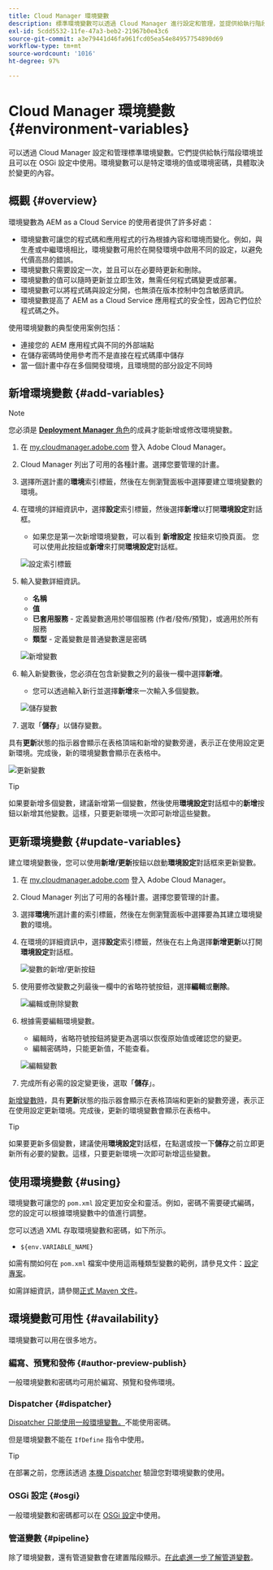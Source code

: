 ```yaml
---
title: Cloud Manager 環境變數
description: 標準環境變數可以透過 Cloud Manager 進行設定和管理，並提供給執行階段環境，用於 OSGi 設定。
exl-id: 5cdd5532-11fe-47a3-beb2-21967b0e43c6
source-git-commit: a3e79441d46fa961fcd05ea54e84957754890d69
workflow-type: tm+mt
source-wordcount: '1016'
ht-degree: 97%

---
```



# Cloud Manager 環境變數 {#environment-variables}

可以透過 Cloud Manager 設定和管理標準環境變數。它們提供給執行階段環境並且可以在 OSGi 設定中使用。環境變數可以是特定環境的值或環境密碼，具體取決於變更的內容。

## 概觀 {#overview}

環境變數為 AEM as a Cloud Service 的使用者提供了許多好處：

* 環境變數可讓您的程式碼和應用程式的行為根據內容和環境而變化。例如，與生產或中繼環境相比，環境變數可用於在開發環境中啟用不同的設定，以避免代價高昂的錯誤。
* 環境變數只需要設定一次，並且可以在必要時更新和刪除。
* 環境變數的值可以隨時更新並立即生效，無需任何程式碼變更或部署。
* 環境變數可以將程式碼與設定分開，也無須在版本控制中包含敏感資訊。
* 環境變數提高了 AEM as a Cloud Service 應用程式的安全性，因為它們位於程式碼之外。

使用環境變數的典型使用案例包括：

* 連接您的 AEM 應用程式與不同的外部端點
* 在儲存密碼時使用參考而不是直接在程式碼庫中儲存
* 當一個計畫中存在多個開發環境，且環境間的部分設定不同時

## 新增環境變數 {#add-variables}

>[!NOTE]
>
>您必須是 [**Deployment Manager** 角色](/help/onboarding/cloud-manager-introduction.md#role-based-premissions)的成員才能新增或修改環境變數。

1. 在 [my.cloudmanager.adobe.com](https://my.cloudmanager.adobe.com/) 登入 Adobe Cloud Manager。
1. Cloud Manager 列出了可用的各種計畫。選擇您要管理的計畫。
1. 選擇所選計畫的&#x200B;**環境**&#x200B;索引標籤，然後在左側瀏覽面板中選擇要建立環境變數的環境。
1. 在環境的詳細資訊中，選擇&#x200B;**設定**&#x200B;索引標籤，然後選擇&#x200B;**新增**&#x200B;以打開&#x200B;**環境設定**&#x200B;對話框。
   * 如果您是第一次新增環境變數，可以看到 **新增設定** 按鈕來切換頁面。 您可以使用此按鈕或&#x200B;**新增**&#x200B;來打開&#x200B;**環境設定**&#x200B;對話框。

   ![設定索引標籤](assets/configuration-tab.png)

1. 輸入變數詳細資訊。
   * **名稱**
   * **值**
   * **已套用服務** - 定義變數適用於哪個服務 (作者/發佈/預覽)，或適用於所有服務
   * **類型** - 定義變數是普通變數還是密碼

   ![新增變數](assets/add-variable.png)

1. 輸入新變數後，您必須在包含新變數之列的最後一欄中選擇&#x200B;**新增**。
   * 您可以透過輸入新行並選擇&#x200B;**新增**&#x200B;來一次輸入多個變數。

   ![儲存變數](assets/save-variables.png)

1. 選取「**儲存**」以儲存變數。

具有&#x200B;**更新**&#x200B;狀態的指示器會顯示在表格頂端和新增的變數旁邊，表示正在使用設定更新環境。完成後，新的環境變數會顯示在表格中。

![更新變數](assets/updating-variables.png)

>[!TIP]
>
>如果要新增多個變數，建議新增第一個變數，然後使用&#x200B;**環境設定**&#x200B;對話框中的&#x200B;**新增**&#x200B;按鈕以新增其他變數。這樣，只要更新環境一次即可新增這些變數。

## 更新環境變數 {#update-variables}

建立環境變數後，您可以使用&#x200B;**新增/更新**&#x200B;按鈕以啟動&#x200B;**環境設定**&#x200B;對話框來更新變數。

1. 在 [my.cloudmanager.adobe.com](https://my.cloudmanager.adobe.com/) 登入 Adobe Cloud Manager。
1. Cloud Manager 列出了可用的各種計畫。選擇您要管理的計畫。
1. 選擇&#x200B;**環境**&#x200B;所選計畫的索引標籤，然後在左側瀏覽面板中選擇要為其建立環境變數的環境。
1. 在環境的詳細資訊中，選擇&#x200B;**設定**&#x200B;索引標籤，然後在右上角選擇&#x200B;**新增更新**&#x200B;以打開&#x200B;**環境設定**&#x200B;對話框。

   ![變數的新增/更新按鈕](assets/add-update-variables.png)

1. 使用要修改變數之列最後一欄中的省略符號按鈕，選擇&#x200B;**編輯**&#x200B;或&#x200B;**刪除**。

   ![編輯或刪除變數](assets/edit-delete-variable.png)

1. 根據需要編輯環境變數。
   * 編輯時，省略符號按鈕將變更為選項以恢復原始值或確認您的變更。
   * 編輯密碼時，只能更新值，不能查看。

   ![編輯變數](assets/edit-variable.png)

1. 完成所有必需的設定變更後，選取「**儲存**」。

[新增變數時](#add-variables)，具有&#x200B;**更新**&#x200B;狀態的指示器會顯示在表格頂端和更新的變數旁邊，表示正在使用設定更新環境。完成後，更新的環境變數會顯示在表格中。

>[!TIP]
>
>如果要更新多個變數，建議使用&#x200B;**環境設定**&#x200B;對話框，在點選或按一下&#x200B;**儲存**&#x200B;之前立即更新所有必要的變數。這樣，只要更新環境一次即可新增這些變數。

## 使用環境變數 {#using}

環境變數可讓您的 `pom.xml` 設定更加安全和靈活。例如，密碼不需要硬式編碼，您的設定可以根據環境變數中的值進行調整。

您可以透過 XML 存取環境變數和密碼，如下所示。

* `${env.VARIABLE_NAME}`

如需有關如何在 `pom.xml` 檔案中使用這兩種類型變數的範例，請參見文件：[設定專案](/help/implementing/cloud-manager/getting-access-to-aem-in-cloud/setting-up-project.md#password-protected-maven-repository-support-password-protected-maven-repositories)。

如需詳細資訊，請參閱[正式 Maven 文件](https://maven.apache.org/settings.html#quick-overview)。

## 環境變數可用性 {#availability}

環境變數可以用在很多地方。

### 編寫、預覽和發佈 {#author-preview-publish}

一般環境變數和密碼均可用於編寫、預覽和發佈環境。

### Dispatcher {#dispatcher}

[Dispatcher 只能使用一般環境變數。](https://experienceleague.adobe.com/docs/experience-manager-dispatcher/using/dispatcher.html?lang=zh-Hant)不能使用密碼。

但是環境變數不能在 `IfDefine` 指令中使用。

>[!TIP]
>
>在部署之前，您應該透過 [本機 Dispatcher](https://experienceleague.adobe.com/docs/experience-manager-learn/cloud-service/local-development-environment-set-up/dispatcher-tools.html) 驗證您對環境變數的使用。

### OSGi 設定 {#osgi}

一般環境變數和密碼都可以在 [OSGi 設定](/help/implementing/deploying/configuring-osgi.md)中使用。

### 管道變數 {#pipeline}

除了環境變數，還有管道變數會在建置階段顯示。[在此處進一步了解管道變數](/help/implementing/cloud-manager/getting-access-to-aem-in-cloud/build-environment-details.md#pipeline-variables)。
